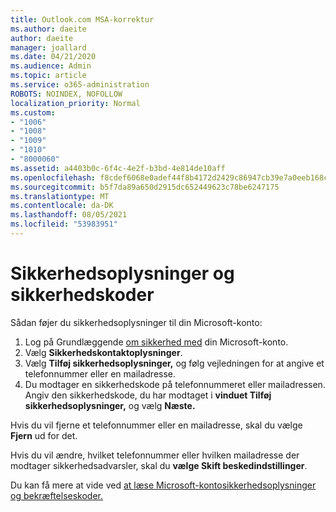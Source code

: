 ```yaml
---
title: Outlook.com MSA-korrektur
ms.author: daeite
author: daeite
manager: joallard
ms.date: 04/21/2020
ms.audience: Admin
ms.topic: article
ms.service: o365-administration
ROBOTS: NOINDEX, NOFOLLOW
localization_priority: Normal
ms.custom:
- "1006"
- "1008"
- "1009"
- "1010"
- "8000060"
ms.assetid: a4403b0c-6f4c-4e2f-b3bd-4e814de10aff
ms.openlocfilehash: f8cdef6068e0adef44f8b4172d2429c86947cb39e7a0eeb168ca6b4400e8b585
ms.sourcegitcommit: b5f7da89a650d2915dc652449623c78be6247175
ms.translationtype: MT
ms.contentlocale: da-DK
ms.lasthandoff: 08/05/2021
ms.locfileid: "53983951"
---
```

# <a name="security-info-and-security-codes"></a>Sikkerhedsoplysninger og sikkerhedskoder

Sådan føjer du sikkerhedsoplysninger til din Microsoft-konto:

1. Log på Grundlæggende [om sikkerhed med](https://account.microsoft.com/security) din Microsoft-konto.
1. Vælg **Sikkerhedskontaktoplysninger**.
1. Vælg **Tilføj sikkerhedsoplysninger,** og følg vejledningen for at angive et telefonnummer eller en mailadresse.
1. Du modtager en sikkerhedskode på telefonnummeret eller mailadressen. Angiv den sikkerhedskode, du har modtaget i **vinduet Tilføj sikkerhedsoplysninger,** og vælg **Næste.**

Hvis du vil fjerne et telefonnummer eller en mailadresse, skal du vælge **Fjern** ud for det.

Hvis du vil ændre, hvilket telefonnummer eller hvilken mailadresse der modtager sikkerhedsadvarsler, skal du **vælge Skift beskedindstillinger**.

Du kan få mere at vide ved [at læse Microsoft-kontosikkerhedsoplysninger og bekræftelseskoder.](https://support.microsoft.com/help/12428/)